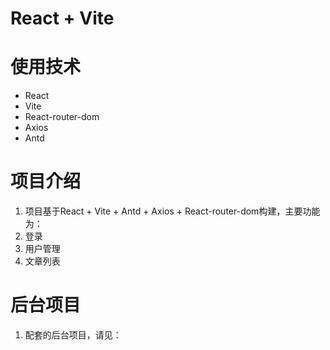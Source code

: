 # React + Vite
# 使用技术
- React
- Vite
- React-router-dom
- Axios
- Antd

# 项目介绍
1. 项目基于React + Vite + Antd + Axios + React-router-dom构建，主要功能为： 
  1. 登录
  2. 用户管理
  3. 文章列表

# 后台项目
1. 配套的后台项目，请见：<a href="https://github.com/zy-smile/blog_server"> 